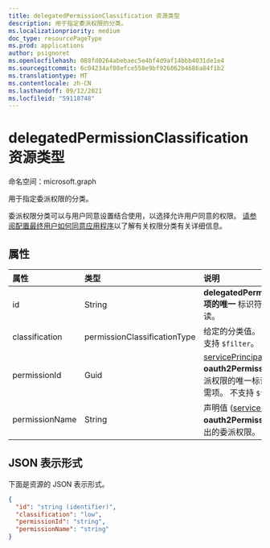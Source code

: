 ```yaml
---
title: delegatedPermissionClassification 资源类型
description: 用于指定委派权限的分类。
ms.localizationpriority: medium
doc_type: resourcePageType
ms.prod: applications
author: psignoret
ms.openlocfilehash: 088fd0264abebaec5e4bf4d9af14bbb4031de1e4
ms.sourcegitcommit: 6c04234af08efce558e9bf926062b4686a84f1b2
ms.translationtype: MT
ms.contentlocale: zh-CN
ms.lasthandoff: 09/12/2021
ms.locfileid: "59118748"
---
```

# <a name="delegatedpermissionclassification-resource-type"></a>delegatedPermissionClassification 资源类型

命名空间：microsoft.graph

用于指定委派权限的分类。

委派权限分类可以与用户同意设置结合使用，以选择允许用户同意的权限。 [请参阅配置最终用户如何同意应用程序](/azure/active-directory/manage-apps/configure-user-consent)以了解有关权限分类有关详细信息。

## <a name="properties"></a>属性

| 属性 | 类型 | 说明 |
|:---------------|:--------|:----------|
| id | String | **delegatedPermissionClassification 项的唯一** 标识符。 不可为 null。 只读。 |
| classification | permissionClassificationType | 给定的分类值。 可能的值 `low` ：。 不支持 `$filter`。 |
| permissionId | Guid | [servicePrincipal](servicePrincipal.md) ( **oauth2PermissionScopes** 集合) 委派权限的唯一标识符 id。 创建时为必需项。 不支持 `$filter`。 |
| permissionName | String | 声明值 ([servicePrincipal](servicePrincipal.md)) **oauth2PermissionScopes** 集合中列出的委派权限。  不支持 `$filter`。 |

## <a name="json-representation"></a>JSON 表示形式

下面是资源的 JSON 表示形式。

<!-- {
  "blockType": "resource",
  "optionalProperties": [

  ],
  "@odata.type": "microsoft.graph.delegatedPermissionClassification"
}-->

```json
{
  "id": "string (identifier)",
  "classification": "low",
  "permissionId": "string",
  "permissionName": "string"
}
```

